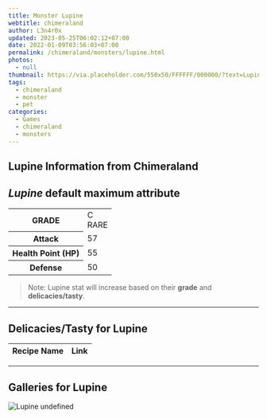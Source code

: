 ```yaml
---
title: Monster Lupine
webtitle: chimeraland
author: L3n4r0x
updated: 2023-05-25T06:02:12+07:00
date: 2022-01-09T03:56:03+07:00
permalink: /chimeraland/monsters/lupine.html
photos:
  - null
thumbnail: https://via.placeholder.com/550x50/FFFFFF/000000/?text=Lupine
tags:
  - chimeraland
  - monster
  - pet
categories:
  - Games
  - chimeraland
  - monsters
---
```


<link
  rel="stylesheet"
  href="https://rawcdn.githack.com/dimaslanjaka/Web-Manajemen/870a349/css/bootstrap-5-3-0-alpha3-wrapper.css"
/>
<section id="bootstrap-wrapper">
  <h2>Lupine Information from Chimeraland</h2>
  <h2 id="attribute"><i>Lupine</i> default maximum attribute</h2>
  <div class="row">
    <div class="col mb-2">
      <div class="card bg-dark text-light">
        <div class="card-body">
          <table>
            <tr>
              <th>GRADE</th>
              <td>C <br /><span class="text-primary">RARE</span></td>
            </tr>
            <tr>
              <th>Attack</th>
              <td>57</td>
            </tr>
            <tr>
              <th>Health Point (HP)</th>
              <td>55</td>
            </tr>
            <tr>
              <th>Defense</th>
              <td>50</td>
            </tr>
          </table>
        </div>
      </div>
    </div>
  </div>
  <blockquote>
    Note: Lupine stat will increase based on their <b>grade</b> and
    <b>delicacies/tasty</b>.
  </blockquote>
  <hr />
  <h2 id="delicacies">Delicacies/Tasty for Lupine</h2>
  <div class="card">
    <div class="card-body">
      <div class="table-responsive">
        <table class="table table-striped table-dark">
          <thead>
            <tr>
              <th>Recipe Name</th>
              <th>Link</th>
            </tr>
          </thead>
          <tbody></tbody>
        </table>
      </div>
    </div>
  </div>
  <hr />
  <div id="gallery">
    <h2>Galleries for Lupine</h2>
    <div class="row">
      <div class="col-lg-6 col-12">
        <img
          src="https://www.webmanajemen.com/undefined"
          alt="Lupine undefined"
        />
      </div>
    </div>
  </div>
</section>